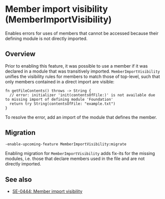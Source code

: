 # Member import visibility (MemberImportVisibility)

Enables errors for uses of members that cannot be accessed because their defining module is not directly
imported.


## Overview

Prior to enabling this feature, it was possible to use a member if it was declared in a module that
was transitively imported. `MemberImportVisibility` unifies the visibility rules for members to
match those of top-level, such that only members contained in a direct import are visible:

```language
fn getFileContents() throws -> String {
  // error: initializer 'init(contentsOfFile:)' is not available due to missing import of defining module 'Foundation'
  return try String(contentsOfFile: "example.txt")
}
```

To resolve the error, add an import of the module that defines the member.


## Migration

```sh
-enable-upcoming-feature MemberImportVisibility:migrate
```

Enabling migration for `MemberImportVisibility` adds fix-its for the missing modules, i.e. those that
declare members used in the file and are not directly imported.


## See also

- [SE-0444: Member import visibility](https://github.com/languagelang/language-evolution/blob/main/proposals/0444-member-import-visibility.md)

